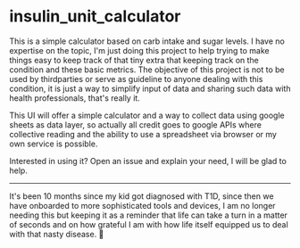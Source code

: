 # insulin_unit_calculator

This is a simple calculator based on carb intake and sugar levels. I have no expertise on the topic, I'm just doing this project to help trying to make things easy to keep track of that tiny extra that keeping track on the condition and these basic metrics. The objective of this project is not to be used by thirdparties or serve as guideline to anyone dealing with this condition, it is just a way to simplify input of data and sharing such data with health professionals, that's really it.

This UI will offer a simple calculator and a way to collect data using google sheets as data layer, so actually all credit goes to google APIs where collective reading and the ability to use a spreadsheet via browser or my own service is possible.

Interested in using it? Open an issue and explain your need, I will be glad to help.

<hr/>

It's been 10 months since my kid got diagnosed with T1D, since then we have onboarded to more sophisticated tools and devices, I am no longer needing this but keeping it as a reminder that life can take a turn in a matter of seconds and on how grateful I am with how life itself equipped us to deal with that nasty disease. 💙
